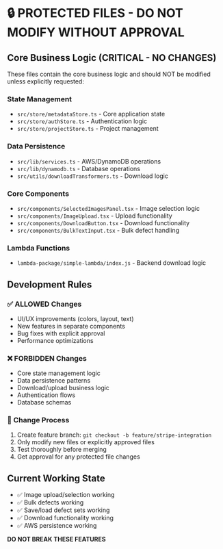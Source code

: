 # 🔒 PROTECTED FILES - DO NOT MODIFY WITHOUT APPROVAL

## Core Business Logic (CRITICAL - NO CHANGES)

These files contain the core business logic and should NOT be modified unless explicitly requested:

### State Management

- `src/store/metadataStore.ts` - Core application state
- `src/store/authStore.ts` - Authentication logic
- `src/store/projectStore.ts` - Project management

### Data Persistence

- `src/lib/services.ts` - AWS/DynamoDB operations
- `src/lib/dynamodb.ts` - Database operations
- `src/utils/downloadTransformers.ts` - Download logic

### Core Components

- `src/components/SelectedImagesPanel.tsx` - Image selection logic
- `src/components/ImageUpload.tsx` - Upload functionality
- `src/components/DownloadButton.tsx` - Download functionality
- `src/components/BulkTextInput.tsx` - Bulk defect handling

### Lambda Functions

- `lambda-package/simple-lambda/index.js` - Backend download logic

## Development Rules

### ✅ ALLOWED Changes

- UI/UX improvements (colors, layout, text)
- New features in separate components
- Bug fixes with explicit approval
- Performance optimizations

### ❌ FORBIDDEN Changes

- Core state management logic
- Data persistence patterns
- Download/upload business logic
- Authentication flows
- Database schemas

### 🔄 Change Process

1. Create feature branch: `git checkout -b feature/stripe-integration`
2. Only modify new files or explicitly approved files
3. Test thoroughly before merging
4. Get approval for any protected file changes

## Current Working State

- ✅ Image upload/selection working
- ✅ Bulk defects working
- ✅ Save/load defect sets working
- ✅ Download functionality working
- ✅ AWS persistence working

**DO NOT BREAK THESE FEATURES**
